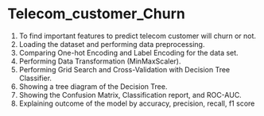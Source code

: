 # Telecom_customer_Churn
  1. To find important features to predict telecom customer will churn or not.
  3. Loading the dataset and performing data preprocessing.
  5. Comparing One-hot Encoding and Label Encoding for the data set.
  6. Performing Data Transformation (MinMaxScaler). 
  7. Performing Grid Search and Cross-Validation with Decision Tree Classifier.
  8. Showing a tree diagram of the Decision Tree.
  9. Showing the Confusion Matrix, Classification report, and ROC-AUC.
  10. Explaining outcome of the model by accuracy, precision, recall, f1 score
